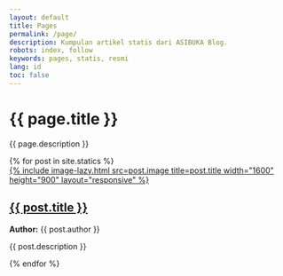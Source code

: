 ```yaml
---
layout: default
title: Pages
permalink: /page/
description: Kumpulan artikel statis dari ASIBUKA Blog.
robots: index, follow
keywords: pages, statis, resmi
lang: id
toc: false
---
```

<h1 class="main-heading" id='EmbedTitle'>{{ page.title }}</h1>
<p class='text-center hide-on-embed'>{{ page.description }}</p>
<div id='EmbedResult'></div>
<div class='hide-on-embed post-containers' itemscope itemtype="https://schema.org/ItemList">
{% for post in site.statics %}
<article class="post-container" itemscope itemtype="https://schema.org/ListItem" itemprop="itemListElement">
<meta itemprop="position" content="{{ forloop.index }}">
<div class="post-image">
<a href="{{ post.url }}" title="{{ post.title }}" itemprop="url">
{% include image-lazy.html src=post.image title=post.title width="1600" height="900" layout="responsive"
%}
</a>
</div>
<div class="post-content">
<h2>
<a href="{{ post.url }}" title="{{ post.title }}" itemprop="name">{{ post.title }}</a>
</h2>
<p class="author">
<strong>Author:</strong> <span itemprop="author">{{ post.author }}</span>
</p>
<p class="summary" itemprop="description">{{ post.description }}</p>
</div>
</article>
{% endfor %}
</div>

